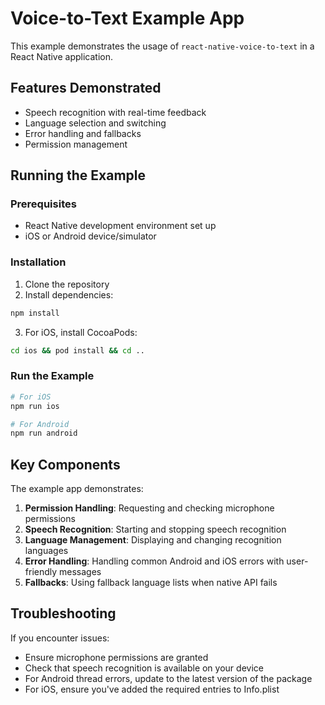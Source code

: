 # Voice-to-Text Example App

This example demonstrates the usage of `react-native-voice-to-text` in a React Native application.

## Features Demonstrated

- Speech recognition with real-time feedback
- Language selection and switching
- Error handling and fallbacks
- Permission management

## Running the Example

### Prerequisites

- React Native development environment set up
- iOS or Android device/simulator

### Installation

1. Clone the repository
2. Install dependencies:
```sh
npm install
```
3. For iOS, install CocoaPods:
```sh
cd ios && pod install && cd ..
```

### Run the Example

```sh
# For iOS
npm run ios

# For Android
npm run android
```

## Key Components

The example app demonstrates:

1. **Permission Handling**: Requesting and checking microphone permissions
2. **Speech Recognition**: Starting and stopping speech recognition
3. **Language Management**: Displaying and changing recognition languages
4. **Error Handling**: Handling common Android and iOS errors with user-friendly messages
5. **Fallbacks**: Using fallback language lists when native API fails

## Troubleshooting

If you encounter issues:

- Ensure microphone permissions are granted
- Check that speech recognition is available on your device
- For Android thread errors, update to the latest version of the package
- For iOS, ensure you've added the required entries to Info.plist
